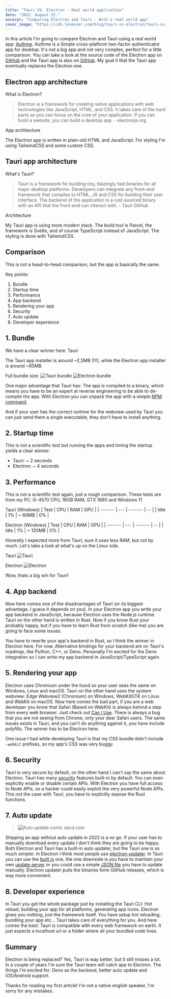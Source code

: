 ```yaml
---
title: "Tauri VS. Electron - Real world application"
date: "2022. August 22."
excerpt: "Comparing Electron and Tauri - With a real world app"
cover_image: "https://cdn.levminer.com/blog/tauri-vs-electron/tauri-vs-electron.png"
---
```


In this article I'm going to compare Electron and Tauri using a real world app: [Authme](https://authme.levminer.com). Authme is a Simple cross-platform two-factor authenticator app for desktop. It's not a big app and not very complex, perfect for a little comparison. You can take a look at the source code of the Electron app on [GitHub](https://github.com/Levminer/authme) and the Tauri app is also on [GitHub](https://github.com/Levminer/authme-v4). My goal it that the Tauri app eventually replaces the Electron one.

## Electron app architecture

What is Electron?

> Electron is a framework for creating native applications with web technologies like JavaScript, HTML, and CSS. It takes care of the hard parts so you can focus on the core of your application. If you can build a website, you can build a desktop app. - electronjs.org

App architecture

The Electron app is written in plain-old HTML and JavaScript. For styling I'm using TailwindCSS and some custom CSS.

## Tauri app architecture

What's Tauri?

> Tauri is a framework for building tiny, blazingly fast binaries for all major desktop platforms. Developers can integrate any front-end framework that compiles to HTML, JS and CSS for building their user interface. The backend of the application is a rust-sourced binary with an API that the front-end can interact with. - Tauri GitHub

Architecture

My Tauri app is using more modern stack. The build tool is Parcel, the framework is Svelte, and of course TypeScript instead of JavaScript. The styling is done with TailwindCSS.

## Comparison

This is not a head-to-head comparison, but the app is basically the same.

Key points:

1. Bundle
2. Startup time
3. Performance
4. App backend
5. Rendering your app
6. Security
7. Auto update
8. Developer experience

## 1. Bundle

We have a clear winner here: Tauri

The Tauri app installer is around ~2,5MB (!!!), while the Electron app installer is around ~85MB.

Full bundle size:
![Tauri bundle](https://cdn.levminer.com/blog/tauri-vs-electron/tauri-bundle.png)
![Electron bundle](https://cdn.levminer.com/blog/tauri-vs-electron/electron-bundle.png)

One major advantage that Tauri has: The app is compiled to a binary, which means you have to be an expert at reverse engineering to be able to de-compile the app. With Electron you can unpack the app with a simple [NPM command](https://medium.com/how-to-electron/how-to-get-source-code-of-any-electron-application-cbb5c7726c37).

And if your user has the correct runtime for the webview used by Tauri you can just send them a single executable, they don't have to install anything.

## 2. Startup time

This is not a scientific test but running the apps and timing the startup yields a clear winner:

-   Tauri: ~ 2 seconds
-   Electron: ~ 4 seconds

## 3. Performance

This is not a scientific test again, just a rough comparison. These tests are from my PC: i5-4570 CPU, 16GB RAM, GTX 1660 and Windows 11

Tauri (Windows)
| Test | CPU | RAM | GPU |
| ------- | --- | ------- | -- |
| Idle | 1% | ~ 80MB | 0% |

Electron (Windows)
| Test | CPU | RAM | GPU |
| ------- | --- | ------- | -- |
| Idle | 1% | ~ 120MB | 0% |

Honestly I expected more from Tauri, sure it uses less RAM, but not by much. Let's take a look at what's up on the Linux side.

Tauri
![Tauri](https://cdn.levminer.com/blog/tauri-vs-electron/tauri-linux.png)

Electron
![Electron](https://cdn.levminer.com/blog/tauri-vs-electron/electron-linux.png)

Wow, thats a big win for Tauri!

## 4. App backend

Now here comes one of the disadvantages of Tauri (or its biggest advantage, I guess it depends on you). In your Electron app you write your app backend in JavaScript, because Electron uses the Node.js runtime. Tauri on the other hand is written in Rust. Now if you know Rust your probably happy, but if you have to learn Rust from scratch (like me) you are going to face some issues.

You have to rewrite your app's backend in Rust, so I think the winner in Electron here. For now. Alternative bindings for your backend are on Tauri's roadmap, like Python, C++, or Deno. Personally I'm excited for the Deno integration so I can write my app backend in JavaScript/TypeScript again.

## 5. Rendering your app

Electron uses Chromium under the hood so your user sees the same on Windows, Linux and macOS. Tauri on the other hand uses the system webview: Edge Webview2 (Chromium) on Windows, WebKitGTK on Linux and WebKit on macOS. Now here comes the bad part, if you are a web developer you know that Safari (Based on WebKit) is always behind a step from every web browser. Just check out [Can I Use](https://caniuse.com/). There is always a bug that you are not seeing from Chrome, only your dear Safari users. The same issues exists in Tauri, and you can't do anything against it, you have include polyfills. The winner has to be Electron here.

One issue I had while developing Tauri is that my CSS bundle didn't include `-webkit` prefixes, so my app's CSS was very buggy.

## 6. Security

Tauri is very secure by default, on the other hand I can't say the same about Electron. Tauri has many [security](https://tauri.app/about/security) features built-in by default. You can even explicitly enable or disable certain APIs. With Electron you have full access to Node APIs, so a hacker could easily exploit the very powerful Node APIs. This not the case with Tauri, you have to explicitly expose the Rust functions.

## 7. Auto update

> ![Auto update comic](https://imgs.xkcd.com/comics/update.png) xkcd.com

Shipping an app without auto update in 2022 is a no go. If your user has to manually download every update I don't think they are going to be happy.
Both Electron and Tauri has a built-in auto updater, but the Tauri one is so much simpler. In Electron I think most people use [electron-updater](https://www.npmjs.com/package/electron-updater). In Tauri you can use the [built in](https://tauri.app/v1/guides/distribution/updater) one, the one downside is you have to maintain your own [update server](https://github.com/KilleenCode/tauri-update-cloudflare) or you could use a simple [JSON file](https://tauri.app/v1/guides/distribution/updater#update-file-json-format) you have to update manually. Electron updater pulls the binaries form GitHub releases, which is way more convenient.

## 8. Developer experience

In Tauri you get the whole package just by installing the Tauri CLI: Hot reload, building your app for all platforms, generating app icons. Electron gives you nothing, just the framework itself. You have setup hot reloading, bundling your app etc... Tauri takes care of everything for you. And here comes the best: Tauri is compatible with every web framework on earth. It just expects a localhost url or a folder where all your bundled code lives.

## Summary

Electron is being replaced? Yes, Tauri is way better, but it still misses a lot. In a couple of years I'm sure the Tauri team will catch app to Electron. The things I'm excited for: Deno as the backend, better auto update and iOS/Android support.

Thanks for reading my first article! I'm not a native english speaker, I'm sorry for any mistakes.
